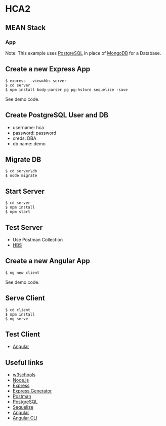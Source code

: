 # HCA2
## MEAN Stack
### App


Note: This example uses [PostgreSQL](https://www.postgresql.org/) in place of [MongoDB](https://www.mongodb.com/) for a Database. 


## Create a new Express App
```
$ express --view=hbs server
$ cd server
$ npm install body-parser pg pg-hstore sequelize -save
```

See demo code.

## Create PostgreSQL User and DB
+ username: hca
+ password: password
+ creds: DBA
+ db name: demo


## Migrate DB
```
$ cd server\db
$ node migrate
```


## Start Server
```
$ cd server
$ npm install
$ npm start
```


## Test Server
- Use Postman Collection
- [HBS](http://localhost:3000/)


## Create a new Angular App
```
$ ng new client
```

See demo code.


## Serve Client
```
$ cd client
$ npm install
$ ng serve
```


## Test Client
- [Angular](http://localhost:4200/)


## Useful links
* [w3schools](https://www.w3schools.com)
* [Node.js](https://nodejs.org/en/)
* [Express](https://expressjs.com/)
* [Express Generator](https://expressjs.com/en/starter/generator.html)
* [Postman](https://www.getpostman.com)
* [PostgreSQL](https://www.postgresql.org/)
* [Sequelize](http://docs.sequelizejs.com/)
* [Angular](https://angular.io/)
* [Angular CLI](https://cli.angular.io/)
